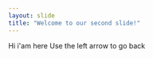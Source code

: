 ```yaml
---
layout: slide
title: "Welcome to our second slide!"
---
```

Hi i'am here
Use the left arrow to go back
